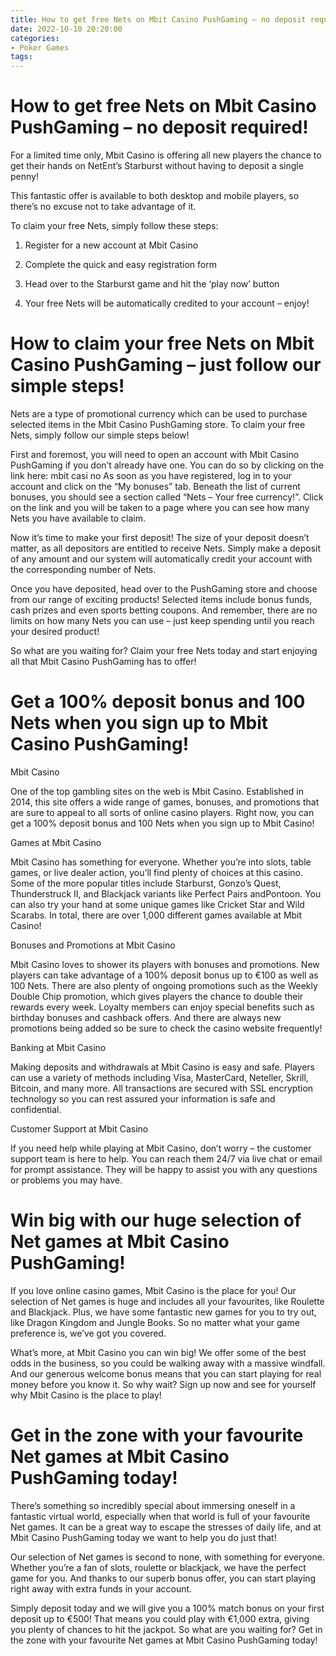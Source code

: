 ```yaml
---
title: How to get free Nets on Mbit Casino PushGaming – no deposit required!
date: 2022-10-10 20:20:00
categories:
- Poker Games
tags:
---
```



#  How to get free Nets on Mbit Casino PushGaming – no deposit required!

For a limited time only, Mbit Casino is offering all new players the chance to get their hands on NetEnt’s Starburst without having to deposit a single penny!

This fantastic offer is available to both desktop and mobile players, so there’s no excuse not to take advantage of it.

To claim your free Nets, simply follow these steps:

1. Register for a new account at Mbit Casino

2. Complete the quick and easy registration form

3. Head over to the Starburst game and hit the ‘play now’ button

4. Your free Nets will be automatically credited to your account – enjoy!

#  How to claim your free Nets on Mbit Casino PushGaming – just follow our simple steps!

Nets are a type of promotional currency which can be used to purchase selected items in the Mbit Casino PushGaming store. To claim your free Nets, simply follow our simple steps below!

First and foremost, you will need to open an account with Mbit Casino PushGaming if you don’t already have one. You can do so by clicking on the link here: mbit
casi no As soon as you have registered, log in to your account and click on the “My bonuses” tab. Beneath the list of current bonuses, you should see a section called “Nets – Your free currency!”. Click on the link and you will be taken to a page where you can see how many Nets you have available to claim.

Now it’s time to make your first deposit! The size of your deposit doesn’t matter, as all depositors are entitled to receive Nets. Simply make a deposit of any amount and our system will automatically credit your account with the corresponding number of Nets.

Once you have deposited, head over to the PushGaming store and choose from our range of exciting products! Selected items include bonus funds, cash prizes and even sports betting coupons. And remember, there are no limits on how many Nets you can use – just keep spending until you reach your desired product!

So what are you waiting for? Claim your free Nets today and start enjoying all that Mbit Casino PushGaming has to offer!

#  Get a 100% deposit bonus and 100 Nets when you sign up to Mbit Casino PushGaming!

Mbit Casino 

One of the top gambling sites on the web is Mbit Casino. Established in 2014, this site offers a wide range of games, bonuses, and promotions that are sure to appeal to all sorts of online casino players. Right now, you can get a 100% deposit bonus and 100 Nets when you sign up to Mbit Casino!

Games at Mbit Casino

Mbit Casino has something for everyone. Whether you’re into slots, table games, or live dealer action, you’ll find plenty of choices at this casino. Some of the more popular titles include Starburst, Gonzo’s Quest, Thunderstruck II, and Blackjack variants like Perfect Pairs andPontoon. You can also try your hand at some unique games like Cricket Star and Wild Scarabs. In total, there are over 1,000 different games available at Mbit Casino!

Bonuses and Promotions at Mbit Casino

Mbit Casino loves to shower its players with bonuses and promotions. New players can take advantage of a 100% deposit bonus up to €100 as well as 100 Nets. There are also plenty of ongoing promotions such as the Weekly Double Chip promotion, which gives players the chance to double their rewards every week. Loyalty members can enjoy special benefits such as birthday bonuses and cashback offers. And there are always new promotions being added so be sure to check the casino website frequently!

 Banking at Mbit Casino

Making deposits and withdrawals at Mbit Casino is easy and safe. Players can use a variety of methods including Visa, MasterCard, Neteller, Skrill, Bitcoin, and many more. All transactions are secured with SSL encryption technology so you can rest assured your information is safe and confidential.

Customer Support at Mbit Casino

If you need help while playing at Mbit Casino, don’t worry – the customer support team is here to help. You can reach them 24/7 via live chat or email for prompt assistance. They will be happy to assist you with any questions or problems you may have.

#  Win big with our huge selection of Net games at Mbit Casino PushGaming!

If you love online casino games, Mbit Casino is the place for you! Our selection of Net games is huge and includes all your favourites, like Roulette and Blackjack. Plus, we have some fantastic new games for you to try out, like Dragon Kingdom and Jungle Books. So no matter what your game preference is, we’ve got you covered.

What’s more, at Mbit Casino you can win big! We offer some of the best odds in the business, so you could be walking away with a massive windfall. And our generous welcome bonus means that you can start playing for real money before you know it. So why wait? Sign up now and see for yourself why Mbit Casino is the place to play!

#  Get in the zone with your favourite Net games at Mbit Casino PushGaming today!

There’s something so incredibly special about immersing oneself in a fantastic virtual world, especially when that world is full of your favourite Net games. It can be a great way to escape the stresses of daily life, and at Mbit Casino PushGaming today we want to help you do just that!

Our selection of Net games is second to none, with something for everyone. Whether you’re a fan of slots, roulette or blackjack, we have the perfect game for you. And thanks to our superb bonus offer, you can start playing right away with extra funds in your account.

Simply deposit today and we will give you a 100% match bonus on your first deposit up to €500! That means you could play with €1,000 extra, giving you plenty of chances to hit the jackpot. So what are you waiting for? Get in the zone with your favourite Net games at Mbit Casino PushGaming today!